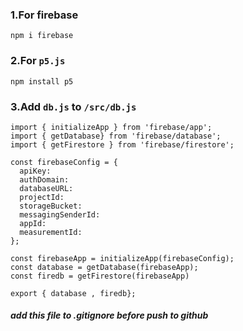 ### 1.For firebase
```
npm i firebase
```

### 2.For `p5.js`
```
npm install p5
```

### 3.Add `db.js` to `/src/db.js`
```
import { initializeApp } from 'firebase/app';
import { getDatabase} from 'firebase/database';
import { getFirestore } from 'firebase/firestore';

const firebaseConfig = {
  apiKey: 
  authDomain: 
  databaseURL: 
  projectId: 
  storageBucket: 
  messagingSenderId: 
  appId:
  measurementId: 
};

const firebaseApp = initializeApp(firebaseConfig);
const database = getDatabase(firebaseApp);
const firedb = getFirestore(firebaseApp)

export { database , firedb};
```
##### add this file to .gitignore before push to github